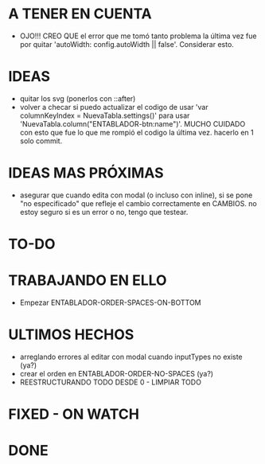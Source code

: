 # A TENER EN CUENTA

- OJO!!! CREO QUE el error que me tomó tanto problema la última vez fue por quitar 'autoWidth: config.autoWidth || false'. Considerar esto.

# IDEAS

- quitar los svg (ponerlos con ::after)
- volver a checar si puedo actualizar el codigo de usar 'var columnKeyIndex = NuevaTabla.settings()' para usar 'NuevaTabla.column("ENTABLADOR-btn:name")'. MUCHO CUIDADO con esto que fue lo que me rompió el codigo la última vez. hacerlo en 1 solo commit.

# IDEAS MAS PRÓXIMAS

- asegurar que cuando edita con modal (o incluso con inline), si se pone "no especificado" que refleje el cambio correctamente en CAMBIOS. no estoy seguro si es un error o no, tengo que testear.

# TO-DO

# TRABAJANDO EN ELLO

- Empezar ENTABLADOR-ORDER-SPACES-ON-BOTTOM

# ULTIMOS HECHOS

- arreglando errores al editar con modal cuando inputTypes no existe (ya?)
- crear el orden en ENTABLADOR-ORDER-NO-SPACES (ya?)
- REESTRUCTURANDO TODO DESDE 0 - LIMPIAR TODO

# FIXED - ON WATCH

# DONE
